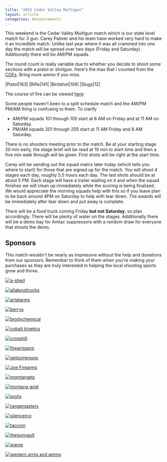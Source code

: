 ```yaml
---
title: "2015 Cedar Valley Multigun"
layout: article
categories: Announcements
---
```


This weekend is the Cedar Valley Multigun match which is our state level match for 3 gun. Carey Palmer and his team have worked very hard to make it an incredible match. Unlike last year where it was all crammed into one day the match will be spread over two days (Friday and Saturday). Additionally there will be AM/PM squads.

The round count is really variable due to whether you decide to shoot some sections with a pistol or shotgun. Here's the max that I counted from the [COFs](http://www.udpl.net/files/cofs/CVMG_2015.pdf). Bring more ammo if you miss.

|Pistol|163|
|Rifle|141|
|Birdshot|109|
|Slugs|12|

The course of fire can be viewed [here](http://www.udpl.net/files/cofs/CVMG_2015.pdf)


Some people haven't been to a split schedule match and the AM/PM PM/AM thing is confusing to them. To clarify

* AM/PM squads 101 through 105 start at 8 AM on Friday and at 11 AM on Saturday.
* PM/AM squads 201 through 205 start at 11 AM Friday and 8 AM Saturday.

There is no shooters meeting prior to the match. Be at your starting stage 20 min early, the stage brief will be read at 10 min to start time and then a five min walk through will be given. First shots will be right at the start time.

Carey will be sending out the squad matrix later today (which tells you where to start) for those that are signed up for the match. You will shoot 4 stages each day, roughly 5.5 hours each day. The last shots should be at about 5 PM. Each stage will have a trailer waiting on it and when the squad finishes we will clean up immediately while the scoring is being finalized. We would appreciate the morning squads help with this so if you leave plan to be back around 4PM on Saturday to help with tear down. The awards will be immediately after tear down and put away is complete.

There will be a food truck coming Friday **but not Saturday**, so plan accordingly. There will be plenty of water on the stages. Additionally there will be a demo bay for Amtac suppressors with a random draw for everyone that shoots the demo.


## Sponsors

This match wouldn't be nearly as impressive without the help and donations from our sponsors. Remember to think of them when you're making your purchases as they are truly interested in helping the local shooting sports grow and thrive.


[![a-shed][4]][3]

[4]: http://www.udpl.net/files/3gun/sponsors/a-shed.png
[3]: http://a-shed.com

[![allabouttrucks][6]][5]

[6]: http://www.udpl.net/files/3gun/sponsors/allabouttrucks.jpg
[5]: http://allabouttrucks.net

[![artatarms][8]][7]

[8]: http://www.udpl.net/files/3gun/sponsors/artatarms.png
[7]: http://artatarms.com

[![berrys][10]][9]

[10]: http://www.udpl.net/files/3gun/sponsors/berrys.jpg
[9]: http://www.berrysmfg.com

[![brodychemical][12]][11]

[12]: http://www.udpl.net/files/3gun/sponsors/brodychemical.png
[11]: http://brodychemical.com

[![cobalt kinetics][14]][13]

[14]: http://www.udpl.net/files/3gun/sponsors/cobalt_kinetics.png
[13]: http://www.cobaltkinetics.com

[![crosshill][16]][15]

[16]: http://www.udpl.net/files/3gun/sponsors/crosshill.png
[15]: http://crosshilltech.com

[![firearmspro][18]][17]

[18]: http://www.udpl.net/files/3gun/sponsors/firearmspro.png
[17]: http://firearmspro1.com

[![getsomeguns][22]][21]

[22]: http://www.udpl.net/files/3gun/sponsors/getsomeguns.png
[21]: http://getsomeguns.com

[![Joe Firearms][2]][1]

[2]: http://www.udpl.net/files/3gun/sponsors/Joe-Firearms.png
[1]: http://www.joefirearms.com

[![mgmtargets][24]][23]

[24]: http://www.udpl.net/files/3gun/sponsors/mgmtargets.png
[23]: http://mgmtargets.com

[![montana gold][26]][25]

[26]: http://www.udpl.net/files/3gun/sponsors/montana_gold.gif
[25]: http://montanagoldbullet.com

[![prolix][28]][27]

[28]: http://www.udpl.net/files/3gun/sponsors/prolixlogosmall.png
[27]: http://prolixlubricant.com

[![rangemasters][30]][29]

[30]: http://www.udpl.net/files/3gun/sponsors/rangemasters.png
[29]: http://rangemasters.com

[![silencerco][32]][31]

[32]: http://www.udpl.net/files/3gun/sponsors/silencerco.jpg
[31]: http://silencerco.com

[![taccom][34]][33]

[34]: http://www.udpl.net/files/3gun/sponsors/taccom.png
[33]: http://taccom3g.com

[![thegunvault][36]][35]

[36]: http://www.udpl.net/files/3gun/sponsors/thegunvault.png
[35]: http://thegunvaultut.com

[![warne][38]][37]

[38]: http://www.udpl.net/files/3gun/sponsors/warne.png
[37]: http://warnescopemounts.com

[![western arms and ammo][40]][39]

[40]: http://www.udpl.net/files/3gun/sponsors/western_arms_ammo.png
[39]: http://westernammo.com
